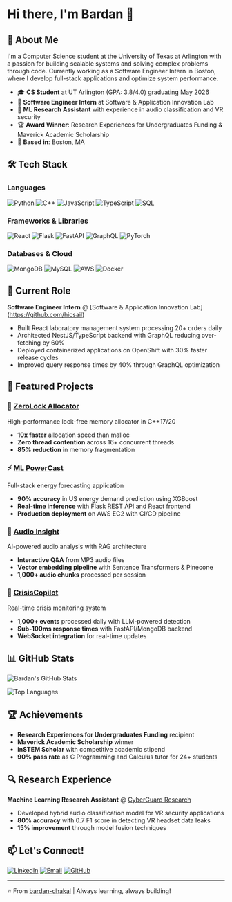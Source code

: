 # Hi there, I'm Bardan 👋

## 🚀 About Me

I'm a Computer Science student at the University of Texas at Arlington with a passion for building scalable systems and solving complex problems through code. Currently working as a Software Engineer Intern in Boston, where I develop full-stack applications and optimize system performance.

- 🎓 **CS Student** at UT Arlington (GPA: 3.8/4.0) graduating May 2026
- 💼 **Software Engineer Intern** at Software & Application Innovation Lab
- 🔬 **ML Research Assistant** with experience in audio classification and VR security
- 🏆 **Award Winner**: Research Experiences for Undergraduates Funding & Maverick Academic Scholarship
- 📍 **Based in**: Boston, MA

## 🛠️ Tech Stack

### Languages
![Python](https://img.shields.io/badge/Python-3776AB?style=for-the-badge&logo=python&logoColor=white)
![C++](https://img.shields.io/badge/C++-00599C?style=for-the-badge&logo=cplusplus&logoColor=white)
![JavaScript](https://img.shields.io/badge/JavaScript-F7DF1E?style=for-the-badge&logo=javascript&logoColor=black)
![TypeScript](https://img.shields.io/badge/TypeScript-007ACC?style=for-the-badge&logo=typescript&logoColor=white)
![SQL](https://img.shields.io/badge/SQL-336791?style=for-the-badge&logo=postgresql&logoColor=white)

### Frameworks & Libraries
![React](https://img.shields.io/badge/React-20232A?style=for-the-badge&logo=react&logoColor=61DAFB)
![Flask](https://img.shields.io/badge/Flask-000000?style=for-the-badge&logo=flask&logoColor=white)
![FastAPI](https://img.shields.io/badge/FastAPI-005571?style=for-the-badge&logo=fastapi)
![GraphQL](https://img.shields.io/badge/GraphQL-E10098?style=for-the-badge&logo=graphql&logoColor=white)
![PyTorch](https://img.shields.io/badge/PyTorch-EE4C2C?style=for-the-badge&logo=pytorch&logoColor=white)

### Databases & Cloud
![MongoDB](https://img.shields.io/badge/MongoDB-4EA94B?style=for-the-badge&logo=mongodb&logoColor=white)
![MySQL](https://img.shields.io/badge/MySQL-005C84?style=for-the-badge&logo=mysql&logoColor=white)
![AWS](https://img.shields.io/badge/AWS-232F3E?style=for-the-badge&logo=amazon-aws&logoColor=white)
![Docker](https://img.shields.io/badge/Docker-2496ED?style=for-the-badge&logo=docker&logoColor=white)

## 💼 Current Role

**Software Engineer Intern** @ [Software & Application Innovation Lab] (https://github.com/hicsail)
- Built React laboratory management system processing 20+ orders daily
- Architected NestJS/TypeScript backend with GraphQL reducing over-fetching by 60%
- Deployed containerized applications on OpenShift with 30% faster release cycles
- Improved query response times by 40% through GraphQL optimization

## 🔬 Featured Projects

### 🚀 [ZeroLock Allocator](https://github.com/bardan-dhakal/ZeroLock-Allocator)
High-performance lock-free memory allocator in C++17/20
- **10x faster** allocation speed than malloc
- **Zero thread contention** across 16+ concurrent threads
- **85% reduction** in memory fragmentation

### ⚡ [ML PowerCast](https://github.com/bardan-dhakal/ML-PowerCast)
Full-stack energy forecasting application
- **90% accuracy** in US energy demand prediction using XGBoost
- **Real-time inference** with Flask REST API and React frontend
- **Production deployment** on AWS EC2 with CI/CD pipeline

### 🎵 [Audio Insight](https://github.com/bardan-dhakal/audio-insight)
AI-powered audio analysis with RAG architecture
- **Interactive Q&A** from MP3 audio files
- **Vector embedding pipeline** with Sentence Transformers & Pinecone
- **1,000+ audio chunks** processed per session

### 🚨 [CrisisCopilot](https://github.com/bardan-dhakal)
Real-time crisis monitoring system
- **1,000+ events** processed daily with LLM-powered detection
- **Sub-100ms response times** with FastAPI/MongoDB backend
- **WebSocket integration** for real-time updates

## 📊 GitHub Stats

![Bardan's GitHub Stats](https://github-readme-stats.vercel.app/api?username=bardan-dhakal&show_icons=true&theme=dark&count_private=true)

![Top Languages](https://github-readme-stats.vercel.app/api/top-langs/?username=bardan-dhakal&layout=compact&theme=dark)

## 🏆 Achievements

- **Research Experiences for Undergraduates Funding** recipient
- **Maverick Academic Scholarship** winner
- **inSTEM Scholar** with competitive academic stipend
- **90% pass rate** as C Programming and Calculus tutor for 24+ students

## 🔍 Research Experience

**Machine Learning Research Assistant** @ [CyberGuard Research](https://fhshezan.github.io/cgrl.html)
- Developed hybrid audio classification model for VR security applications
- **80% accuracy** with 0.7 F1 score in detecting VR headset data leaks
- **15% improvement** through model fusion techniques

## 📫 Let's Connect!

[![LinkedIn](https://img.shields.io/badge/LinkedIn-0077B5?style=for-the-badge&logo=linkedin&logoColor=white)](https://linkedin.com/in/bardan-dhakal)
[![Email](https://img.shields.io/badge/Email-D14836?style=for-the-badge&logo=gmail&logoColor=white)](mailto:bardandhakal2@gmail.com)
[![GitHub](https://img.shields.io/badge/GitHub-100000?style=for-the-badge&logo=github&logoColor=white)](https://github.com/bardan-dhakal)

---

⭐️ From [bardan-dhakal](https://github.com/bardan-dhakal) | Always learning, always building!
